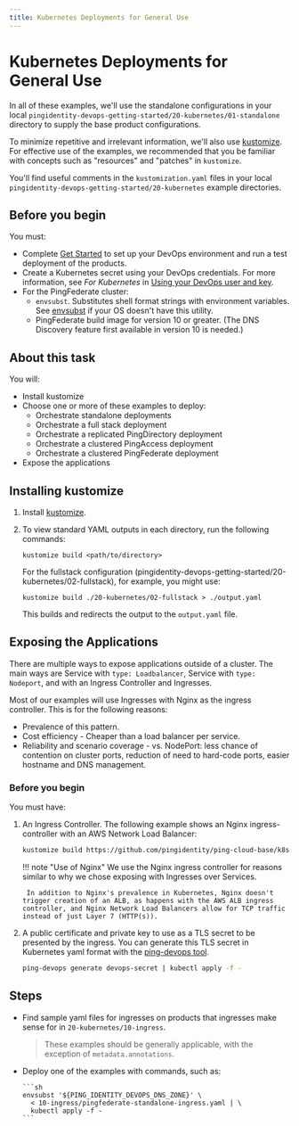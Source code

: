 ```yaml
---
title: Kubernetes Deployments for General Use
---
```

# Kubernetes Deployments for General Use

In all of these examples, we'll use the standalone configurations in your local `pingidentity-devops-getting-started/20-kubernetes/01-standalone` directory to supply the base product configurations.

To minimize repetitive and irrelevant information, we'll also use [kustomize](https://kustomize.io/). For effective use of the examples, we recommended that you be familiar with concepts such as "resources" and "patches" in `kustomize`.

You'll find useful comments in the `kustomization.yaml` files in your local `pingidentity-devops-getting-started/20-kubernetes` example directories.

## Before you begin

You must:

* Complete [Get Started](../get-started/getStarted.md) to set up your DevOps environment and run a test deployment of the products.
* Create a Kubernetes secret using your DevOps credentials. For more information, see *For Kubernetes* in [Using your DevOps user and key](../get-started/devopsUserKey.md).
* For the PingFederate cluster:
  * `envsubst`. Substitutes shell format strings with environment variables. See [envsubst](https://command-not-found.com/envsubst) if your OS doesn't have this utility.
  * PingFederate build image for version 10 or greater. (The DNS Discovery feature first available in version 10 is needed.)

## About this task

You will:

* Install kustomize
* Choose one or more of these examples to deploy:
    * Orchestrate standalone deployments
    * Orchestrate a full stack deployment
    * Orchestrate a replicated PingDirectory deployment
    * Orchestrate a clustered PingAccess deployment
    * Orchestrate a clustered PingFederate deployment
* Expose the applications

## Installing kustomize

1. Install [kustomize](https://kustomize.io/).
1. To view standard YAML outputs in each directory, run the following commands:

     `kustomize build <path/to/directory>`

    For the fullstack configuration (pingidentity-devops-getting-started/20-kubernetes/02-fullstack), for example, you might use:

    `kustomize build ./20-kubernetes/02-fullstack > ./output.yaml`

    This builds and redirects the output to the `output.yaml` file.

## Exposing the Applications

There are multiple ways to expose applications outside of a cluster. The main ways are Service with `type: Loadbalancer`, Service with `type: Nodeport`, and with an Ingress Controller and Ingresses.

Most of our examples will use Ingresses with Nginx as the ingress controller. This is for the following reasons:

* Prevalence of this pattern.
* Cost efficiency - Cheaper than a load balancer per service.
* Reliability and scenario coverage - vs. NodePort: less chance of contention on cluster ports, reduction of need to hard-code ports, easier hostname and DNS management.

### Before you begin

You must have:

1. An Ingress Controller. The following example shows an Nginx ingress-controller with an AWS Network Load Balancer:

    ```sh
    kustomize build https://github.com/pingidentity/ping-cloud-base/k8s-configs/cluster-tools/ingress/nginx/public > output.yaml
    ```

    !!! note "Use of Nginx"
        We use the Nginx ingress controller for reasons similar to why we chose exposing with Ingresses over Services.

        In addition to Nginx's prevalence in Kubernetes, Nginx doesn't trigger creation of an ALB, as happens with the AWS ALB ingress controller, and Nginx Network Load Balancers allow for TCP traffic instead of just Layer 7 (HTTP(s)).

1. A public certificate and private key to use as a TLS secret to be presented by the ingress. You can generate this TLS secret in Kubernetes yaml format with the [ping-devops tool](../get-started/pingctlUtil.md).

    ```sh
   ping-devops generate devops-secret | kubectl apply -f -
   ```

## Steps

* Find sample yaml files for ingresses on products that ingresses make sense for in `20-kubernetes/10-ingress`.
   > These examples should be generally applicable, with the exception of `metadata.annotations`.

* Deploy one of the examples with commands, such as:

      ```sh
      envsubst '${PING_IDENTITY_DEVOPS_DNS_ZONE}' \
        < 10-ingress/pingfederate-standalone-ingress.yaml | \
        kubectl apply -f -
      ```
